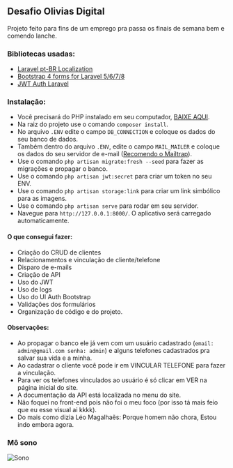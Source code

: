 ## Desafio Olivias Digital

Projeto feito para fins de um emprego pra passa os finais de semana bem e comendo lanche.

### Bibliotecas usadas:
* [Laravel pt-BR Localization](https://github.com/lucascudo/laravel-pt-BR-localization)
* [Bootstrap 4 forms for Laravel 5/6/7/8](https://github.com/netojose/laravel-bootstrap-4-forms)
* [JWT Auth Laravel](https://github.com/tymondesigns/jwt-auth)

### Instalação: 

* Você precisará do PHP instalado em seu computador, [BAIXE AQUI](https://www.php.net/downloads). 
* Na raiz do projeto use o comando `composer install`. 
* No arquivo `.ENV` edite o campo `DB_CONNECTION` e coloque os dados do seu banco de dados.
* Também dentro do arquivo `.ENV`, edite o campo `MAIL_MAILER` e coloque os dados do seu servidor de e-mail ([Recomendo o Mailtrap](https://mailtrap.io)).
* Use o comando `php artisan migrate:fresh --seed` para fazer as migrações e propagar o banco.
* Use o comando `php artisan jwt:secret` para criar um token no seu ENV.
* Use o comando `php artisan storage:link` para criar um link simbólico para as imagens.
* Use o comando `php artisan serve` para rodar em seu servidor.
* Navegue para `http://127.0.0.1:8000/`. O aplicativo será carregado automaticamente.

#### O que consegui fazer:
* Criação do CRUD de clientes 
* Relacionamentos e vinculação de cliente/telefone
* Disparo de e-mails
* Criação de API
* Uso do JWT
* Uso de logs
* Uso do UI Auth Bootstrap
* Validações dos formulários
* Organização de código e do projeto.

#### Observações:
* Ao propagar o banco ele já vem com um usuário cadastrado (`email: admin@gmail.com senha: admin`) e alguns telefones cadastrados pra salvar sua vida e a minha.
* Ao cadastrar o cliente você pode ir em VINCULAR TELEFONE para fazer a vinculação.
* Para ver os telefones vinculados ao usuário é só clicar em VER na página inicial do site.
* A documentação da API está localizada no menu do site.
* Não foquei no front-end pois não foi o meu foco (por isso tá mais feio que eu esse visual ai kkkk).
* Do mais como dizia Léo Magalhaẽs: Porque homem não chora, Estou indo embora agora.

### Mô sono
![Sono](https://i.pinimg.com/originals/63/c7/c9/63c7c90d12d4277f3daa671a3f828adb.gif)
